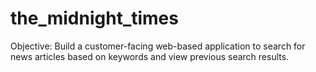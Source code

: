 # the_midnight_times
Objective: Build a customer-facing web-based application to search for news articles based on keywords and view previous search results.
